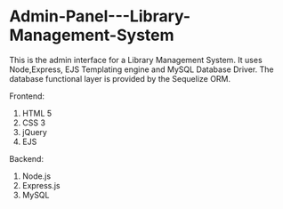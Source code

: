 # Admin-Panel---Library-Management-System 
This is the admin interface for a Library Management System. It uses Node,Express, EJS Templating engine and MySQL Database Driver. The database functional layer is provided by the Sequelize ORM.  


Frontend: 
1. HTML 5 
2. CSS 3
3. jQuery 
4. EJS  

Backend: 
1. Node.js 
2. Express.js 
3. MySQL 

